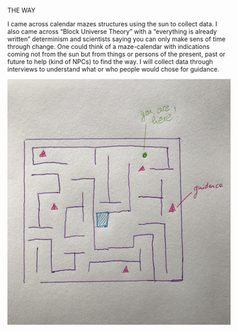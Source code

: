 THE WAY

I came across calendar mazes structures using the sun to collect data. I also came across “Block Universe Theory” with a “everything is already written” determinism and scientists saying you can only make sens of time through change. One could think of a maze-calendar with indications coming not from the sun but from things or persons of the present, past or future to help (kind of NPCs) to find the way. I will collect data through interviews to understand what or who people would chose for guidance.

![Something](images/maze.jpg)